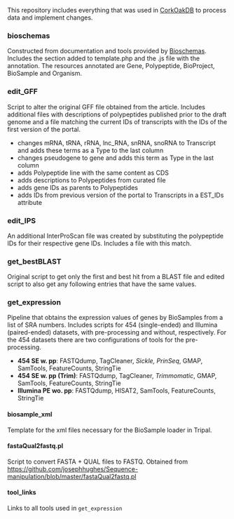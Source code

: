 This repository includes everything that was used in [CorkOakDB](https://corkoakdb.org) to process data and implement changes.

### bioschemas
Constructed from documentation and tools provided by [Bioschemas](https://bioschemas.org).
Includes the section added to template.php and the .js file with the annotation. The resources annotated are Gene, Polypeptide, BioProject, BioSample and Organism.

### edit_GFF
Script to alter the original GFF file obtained from the article. Includes additional files with descriptions of polypeptides published prior to the draft genome and a file matching the current IDs of transcripts with the IDs of the first version of the portal.
- changes mRNA, tRNA, rRNA, lnc_RNA, snRNA, snoRNA to Transcript and adds these terms as a Type to the last column
- changes pseudogene to gene and adds this term as Type in the last column
- adds Polypeptide line with the same content as CDS
- adds descriptions to Polypeptides from curated file
- adds gene IDs as parents to Polypeptides
- adds IDs from previous version of the portal to Transcripts in a EST_IDs attribute

### edit_IPS
An additional InterProScan file was created by substituting the polypeptide IDs for their respective gene IDs. Includes a file with this match.

### get_bestBLAST
Original script to get only the first and best hit from a BLAST file and edited script to also get any following entries that have the same values.

### get_expression
Pipeline that obtains the expression values of genes by BioSamples from a list of SRA numbers. Includes scripts for 454 (single-ended) and Illumina (paired-ended) datasets, with pre-processing and without, respectively. For the 454 datasets there are two configurations of tools for the pre-processing.
- **454 SE w. pp**: FASTQdump, TagCleaner, _Sickle, PrinSeq_, GMAP, SamTools, FeatureCounts, StringTie
- **454 SE w. pp (Trim)**: FASTQdump, TagCleaner, _Trimmomatic_, GMAP, SamTools, FeatureCounts, StringTie
- **Illumina PE wo. pp**: FASTQdump, HISAT2, SamTools, FeatureCounts, StringTie

#### biosample_xml
Template for the xml files necessary for the BioSample loader in Tripal.

#### fastaQual2fastq.pl
Script to convert FASTA + QUAL files to FASTQ. Obtained from https://github.com/josephhughes/Sequence-manipulation/blob/master/fastaQual2fastq.pl

#### tool_links
Links to all tools used in `get_expression`
